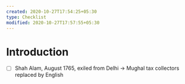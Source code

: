 ```yaml
---
created: 2020-10-27T17:54:25+05:30
type: Checklist
modified: 2020-10-27T17:57:55+05:30
---
```


# Introduction

- [ ] Shah Alam, August 1765, exiled from Delhi -> Mughal tax collectors replaced by English